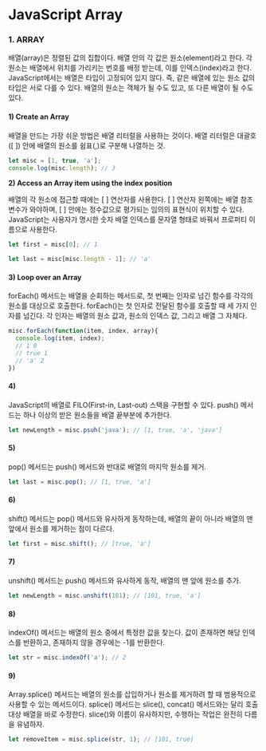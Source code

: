 # JavaScript Array

### 1. ARRAY

배열\(array\)은 정렬된 값의 집합이다. 배열 안의 각 값은 원소\(element\)라고 한다. 각 원소는 배열에서 위치를 가리키는 번호를 배정 받는데, 이를 인덱스\(index\)라고 한다. JavaScript에서는 배열은 타입이 고정되어 있지 않다. 즉, 같은 배열에 있는 원소 값의 타입은 서로 다를 수 있다. 배열의 원소는 객체가 될 수도 있고, 또 다른 배열이 될 수도 있다. 

####  1\) **Create an Array**

배열을 만드는 가장 쉬운 방법은 배열 리터럴을 사용하는 것이다. 배열 리터럴은 대괄호\(\[ \]\) 안에 배열의 원소를 쉼표\(,\)로 구분해 나열하는 것.

```javascript
let misc = [1, true, 'a'];
console.log(misc.length); // 3
```

**2\) Access an Array item using the index position**

배열의 각 원소에 접근할 때에는 \[ \] 연산자를 사용한다. \[ \] 연산자 왼쪽에는 배열 참조 변수가 와야하며, \[ \] 안에는 정수값으로 평가되는 임의의 표현식이 위치할 수 있다. JavaScript는 사용자가 명시한 숫자 배열 인덱스를 문자열 형태로 바꿔서 프로퍼티 이름으로 사용한다. 

```javascript
let first = misc[0]; // 1

let last = misc[misc.length - 1]; // 'a'
```

#### 3\) **Loop over an Array**

forEach\(\) 메서드는 배열을 순회하는 메서드로, 첫 번째는 인자로 넘긴 함수를 각각의 원소를 대상으로 호출한다.  forEach\(\)는 첫 인자로 전달된 함수를 호출할 때 세 가지 인자를 넘긴다. 각 인자는 배열의 원소 값과, 원소의 인덱스 값, 그리고 배열 그 자체다.

```javascript
misc.forEach(function(item, index, array){
  console.log(item, index); 
  // 1 0
  // true 1
  // 'a' 2
})
```

#### 4\) 

JavaScript의 배열로 FILO\(First-in, Last-out\) 스택을 구현할 수 있다. push\(\) 메서드는 하나 이상의 받은 원소들을 배열 끝부분에 추가한다.

```javascript
let newLength = misc.psuh('java'); // [1, true, 'a', 'java']
```

####  5\)

pop\(\) 메서드는 push\(\) 메서드와 반대로 배열의 마지막 원소를 제거.

```javascript
let last = misc.pop(); // [1, true, 'a'] 
```

####  6\) 

shift\(\) 메서드는 pop\(\) 메서드와 유사하게 동작하는데, 배열의 끝이 아니라 배열의 맨 앞에서 원소를 제거하는 점이 다르다.

```javascript
let first = misc.shift(); // [true, 'a']
```

#### 7\)

unshift\(\) 메서드는 push\(\) 메서드와 유사하게 동작, 배열의 맨 앞에 원소를 추가.

```javascript
let newLength = misc.unshift(101); // [101, true, 'a']
```

#### 8\) 

indexOf\(\) 메서드는 배열의 원소 중에서 특정한 값을 찾는다. 값이 존재하면 해당 인덱스를 반환하고, 존재하지 않을 경우에는 -1를 반환한다.

```javascript
let str = misc.indexOf('a'); // 2
```

#### 9\) 

Array.splice\(\) 메서드는 배열의 원소를 삽입하거나 원소를 제거하려 할 때 범용적으로 사용할 수 있는 메서드이다. splice\(\) 메서드는 slice\(\), concat\(\) 메서드와는 달리 호출 대상 배열을 바로 수정한다. slice\(\)와 이름이 유사하지만, 수행하는 작업은 완전히 다름을 유념하자.

```javascript
let removeItem = misc.splice(str, 1); // [101, true]
```

